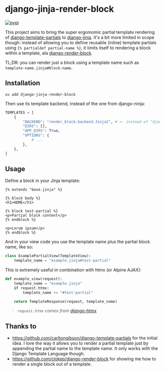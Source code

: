 # django-jinja-render-block

[![pypi](https://img.shields.io/pypi/v/django-jinja-render-block.svg)](https://pypi.org/project/django-jinja-render-block/)

This project aims to bring the super ergomomic partial template rendering of [django-template-partials](https://github.com/carltongibson/django-template-partials) to [django-jinja](https://github.com/niwinz/django-jinja). It's a bit more limited in scope though: instead of allowing you to define reusable (inline) template partials using `{% partialdef partial-name %}`, it limits itself to rendering a block within a template, ala [django-render-block](https://github.com/clokep/django-render-block).

TL;DR: you can render just a block using a template name such as `template-name.jinja#block-name`.

## Installation

```shell
uv add django-jinja-render-block
```

Then use its template backend, instead of the one from django-ninja:

```python
TEMPLATES = [
    {
        "BACKEND": "render_block.backend.Jinja2", # <- instead of "django_jinja.jinja2.Jinja2"
        "DIRS": [],
        "APP_DIRS": True,
        "OPTIONS": {
            # ...
        },
    },
]
```

## Usage

Define a block in your Jinja template:

```jinja
{% extends "base.jinja" %}

{% block body %}
<h1>HOME</h1>

{% block test-partial %}
<p>Partial block content</p>
{% endblock %}

<p>Lorum ipsum</p>
{% endblock %}
```

And in your view code you use the template name plus the partial block name, like so:

```python
class ExamplePartialView(TemplateView):
    template_name = "example.jinja#test-partial"
```

This is extremely useful in combination with htmx (or Alpine AJAX):

```python
def example_view(request):
    template_name = "example.jinja"
    if request.htmx:
        template_name += "#test-partial"

    return TemplateResponse(request, template_name)
```

> _`request.htmx` comes from [django-htmx](https://github.com/adamchainz/django-htmx)_

## Thanks to

- https://github.com/carltongibson/django-template-partials for the initial idea. I love the way it allows you to render a partial template just by appending the partial name to the template name. It only works with the Django Template Language though.
- https://github.com/clokep/django-render-block for showing me how to render a single block out of a template.
